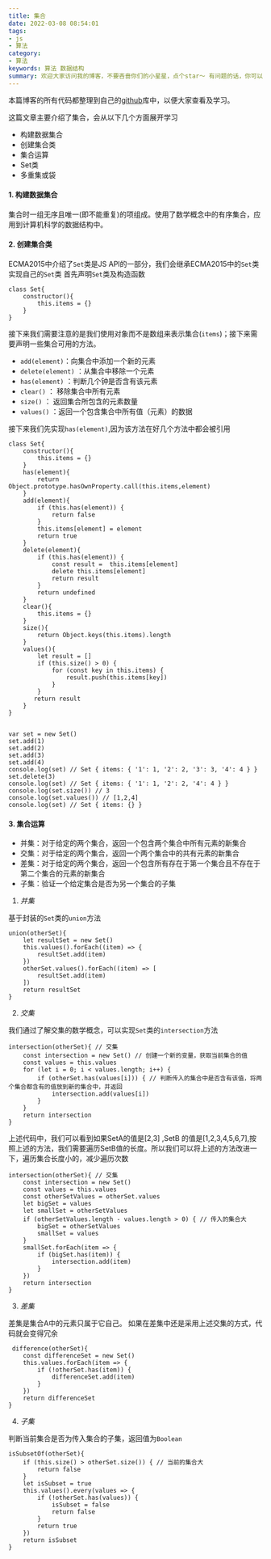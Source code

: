 ```yaml
---
title: 集合
date: 2022-03-08 08:54:01
tags:
- js
- 算法
category:
- 算法
keywords: 算法 数据结构
summary: 欢迎大家访问我的博客，不要吝啬你们的小星星，点个star～ 有问题的话，你可以将问题在留言板留言问我.
---
```


本篇博客的所有代码都整理到自己的[github](https://github.com/dreamITGirl/JS-Data-structure)库中，以便大家查看及学习。

这篇文章主要介绍了集合，会从以下几个方面展开学习

- 构建数据集合
- 创建集合类
- 集合运算
- Set类
- 多重集或袋

#### 1. 构建数据集合

集合时一组无序且唯一(即不能重复)的项组成。使用了数学概念中的有序集合，应用到计算机科学的数据结构中。

#### 2. 创建集合类

ECMA2015中介绍了`Set`类是JS API的一部分，我们会继承ECMA2015中的`Set`类实现自己的`Set`类
首先声明`Set`类及构造函数

```
class Set{
    constructor(){
        this.items = {}
    }
}
```

接下来我们需要注意的是我们使用对象而不是数组来表示集合(`items`)；接下来需要声明一些集合可用的方法。

- `add(element)`：向集合中添加一个新的元素
- `delete(element)` ：从集合中移除一个元素
- `has(element)` ：判断几个钟是否含有该元素
- `clear()` ： 移除集合中所有元素
- `size()` ： 返回集合所包含的元素数量
- `values()` ：返回一个包含集合中所有值（元素）的数据

接下来我们先实现`has(element)`,因为该方法在好几个方法中都会被引用

```
class Set{
    constructor(){
        this.items = {}
    }
    has(element){
        return Object.prototype.hasOwnProperty.call(this.items,element)
    }
    add(element){
        if (this.has(element)) {
            return false
        }
        this.items[element] = element
        return true
    }
    delete(element){
        if (this.has(element)) {
            const result =  this.items[element]
            delete this.items[element]
            return result
        }
        return undefined
    }
    clear(){
        this.items = {}
    }
    size(){
        return Object.keys(this.items).length
    }
    values(){
        let result = []
        if (this.size() > 0) {
            for (const key in this.items) {
                result.push(this.items[key])
            }
        }
       return result
    }
}


var set = new Set()
set.add(1)
set.add(2)
set.add(3)
set.add(4)
console.log(set) // Set { items: { '1': 1, '2': 2, '3': 3, '4': 4 } }
set.delete(3)
console.log(set) // Set { items: { '1': 1, '2': 2, '4': 4 } }
console.log(set.size()) // 3
console.log(set.values()) // [1,2,4]
console.log(set) // Set { items: {} }
```

#### 3. 集合运算

- 并集：对于给定的两个集合，返回一个包含两个集合中所有元素的新集合
- 交集：对于给定的两个集合，返回一个两个集合中的共有元素的新集合
- 差集：对于给定的两个集合，返回一个包含所有存在于第一个集合且不存在于第二个集合的元素的新集合
- 子集：验证一个给定集合是否为另一个集合的子集

1. *并集*

基于封装的`Set`类的`union`方法

```
union(otherSet){
    let resultSet = new Set()
    this.values().forEach((item) => {
        resultSet.add(item)
    })
    otherSet.values().forEach((item) => [
        resultSet.add(item)
    ])
    return resultSet
}
```
2. *交集*

我们通过了解交集的数学概念，可以实现`Set`类的`intersection`方法

```
intersection(otherSet){ // 交集
    const intersection = new Set() // 创建一个新的变量，获取当前集合的值
    const values = this.values
    for (let i = 0; i < values.length; i++) {
        if (otherSet.has(values[i])) { // 判断传入的集合中是否含有该值，将两个集合都含有的值放到新的集合中，并返回
            intersection.add(values[i])
        }
    }
    return intersection
}
```
上述代码中，我们可以看到如果SetA的值是[2,3] ,SetB 的值是[1,2,3,4,5,6,7],按照上述的方法，我们需要遍历SetB值的长度。所以我们可以将上述的方法改进一下，遍历集合长度小的，减少遍历次数

```
intersection(otherSet){ // 交集
    const intersection = new Set()
    const values = this.values
    const otherSetValues = otherSet.values 
    let bigSet = values
    let smallSet = otherSetValues
    if (otherSetValues.length - values.length > 0) { // 传入的集合大
        bigSet = otherSetValues
        smallSet = values
    }
    smallSet.forEach(item => {
        if (bigSet.has(item)) {
            intersection.add(item)
        }
    })
    return intersection
}
```


3. *差集*

差集是集合A中的元素只属于它自己。
如果在差集中还是采用上述交集的方式，代码就会变得冗余

```
 difference(otherSet){ 
    const differenceSet = new Set()
    this.values.forEach(item => {
        if (!otherSet.has(item)) {
            differenceSet.add(item)
        }
    })
    return differenceSet
}
```

4. *子集*

判断当前集合是否为传入集合的子集，返回值为`Boolean`

```
isSubsetOf(otherSet){
    if (this.size() > otherSet.size()) { // 当前的集合大
        return false
    } 
    let isSubset = true
    this.values().every(values => {
        if (!otherSet.has(values)) {
            isSubset = false
            return false
        }
        return true
    })
    return isSubset
}
```
